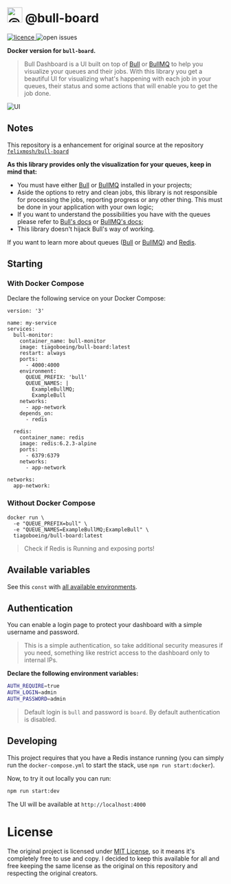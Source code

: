 # <img alt="@bull-board" src="https://raw.githubusercontent.com/felixmosh/bull-board/master/packages/ui/src/static/images/logo.svg" width="35px" /> @bull-board

<p>
  <a href="https://github.com/tiagoboeing/bull-board/blob/master/LICENSE">
    <img alt="licence" src="https://img.shields.io/github/license/tiagoboeing/bull-board">
  </a>
  <img alt="open issues" src="https://img.shields.io/github/issues/tiagoboeing/bull-board"/>
<p>

**Docker version for `bull-board`.**

> Bull Dashboard is a UI built on top of [Bull](https://github.com/OptimalBits/bull) or [BullMQ](https://github.com/taskforcesh/bullmq) to help you visualize your queues and their jobs.
> With this library you get a beautiful UI for visualizing what's happening with each job in your queues, their status and some actions that will enable you to get the job done.

![UI](https://raw.githubusercontent.com/felixmosh/bull-board/master/screenshots/dashboard.png)

## Notes

This repository is a enhancement for original source at the repository [`felixmosh/bull-board`](https://github.com/felixmosh/bull-board)

**As this library provides only the visualization for your queues, keep in mind that:**

- You must have either [Bull](https://github.com/OptimalBits/bull) or [BullMQ](https://github.com/taskforcesh/bullmq) installed in your projects;
- Aside the options to retry and clean jobs, this library is not responsible for processing the jobs, reporting progress or any other thing. This must be done in your application with your own logic;
- If you want to understand the possibilities you have with the queues please refer to [Bull's docs](https://optimalbits.github.io/bull/) or [BullMQ's docs](https://docs.bullmq.io/);
- This library doesn't hijack Bull's way of working.

If you want to learn more about queues ([Bull](https://github.com/OptimalBits/bull) or [BullMQ](https://github.com/taskforcesh/bullmq)) and [Redis](https://redis.io/).

## Starting

### With Docker Compose

Declare the following service on your Docker Compose:

```docker
version: '3'

name: my-service
services:
  bull-monitor:
    container_name: bull-monitor
    image: tiagoboeing/bull-board:latest
    restart: always
    ports:
      - 4000:4000
    environment:
      QUEUE_PREFIX: 'bull'
      QUEUE_NAMES: |
        ExampleBullMQ;
        ExampleBull
    networks:
      - app-network
    depends_on:
      - redis

  redis:
    container_name: redis
    image: redis:6.2.3-alpine
    ports:
      - 6379:6379
    networks:
      - app-network

networks:
  app-network:
```

### Without Docker Compose

```docker
docker run \
  -e "QUEUE_PREFIX=bull" \
  -e "QUEUE_NAMES=ExampleBullMQ;ExampleBull" \
  tiagoboeing/bull-board:latest
```

> Check if Redis is Running and exposing ports!

## Available variables

See this `const` with [all available environments](https://github.com/tiagoboeing/bull-board/blob/master/src/index.ts#L26).

## Authentication

You can enable a login page to protect your dashboard with a simple username and password.

> This is a simple authentication, so take additional security measures if you need, something like restrict access to the dashboard only to internal IPs.

**Declare the following environment variables:**

```bash
AUTH_REQUIRE=true
AUTH_LOGIN=admin
AUTH_PASSWORD=admin
```

> Default login is `bull` and password is `board`. By default authentication is disabled.

## Developing

This project requires that you have a Redis instance running (you can simply run the `docker-compose.yml` to start the stack, use `npm run start:docker`).

Now, to try it out locally you can run:

```sh
npm run start:dev
```

The UI will be available at `http://localhost:4000`

# License

The original project is licensed under [MIT License](https://github.com/felixmosh/bull-board/blob/master/LICENSE), so it means it's completely free to use and copy. I decided to keep this available for all and free keeping the same license as the original on this repository and respecting the original creators.
